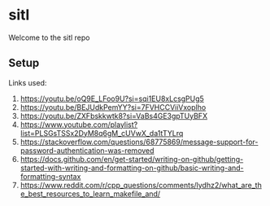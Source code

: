 # sitl
Welcome to the sitl repo
## Setup
Links used:
1. https://youtu.be/oQ9E_LFoo9U?si=sqi1EU8xLcsgPUg5
2. https://youtu.be/BEJUdkPemYY?si=7FVHCCViiVxoplho
3. https://youtu.be/ZXFbskkwtk8?si=VaBs4GE3gpTUyBFX
4. https://www.youtube.com/playlist?list=PLSGsTSSx2DyM8q6gM_cUVwX_da1tTYLrq
5. https://stackoverflow.com/questions/68775869/message-support-for-password-authentication-was-removed
6. https://docs.github.com/en/get-started/writing-on-github/getting-started-with-writing-and-formatting-on-github/basic-writing-and-formatting-syntax
7. https://www.reddit.com/r/cpp_questions/comments/lydhz2/what_are_the_best_resources_to_learn_makefile_and/ 
